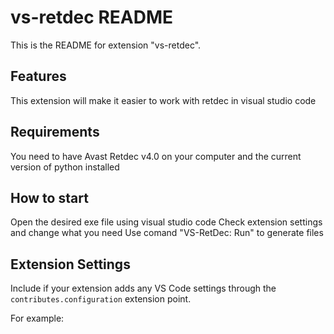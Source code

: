 # vs-retdec README

This is the README for extension "vs-retdec".

## Features

This extension will make it easier to work with retdec in visual studio code

## Requirements

You need to have Avast Retdec v4.0 on your computer and the current version of python installed

## How to start
Open the desired exe file using visual studio code
Check extension settings and change what you need
Use comand "VS-RetDec: Run" to generate files

## Extension Settings

Include if your extension adds any VS Code settings through the `contributes.configuration` extension point.

For example: